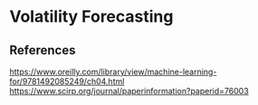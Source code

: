 # Volatility Forecasting

## References

<https://www.oreilly.com/library/view/machine-learning-for/9781492085249/ch04.html>
<https://www.scirp.org/journal/paperinformation?paperid=76003>
